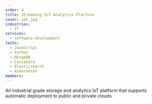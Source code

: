 ```yaml
---
order: 4
title: Streaming IoT Analytics Platform
cover: iot.jpg
industries:
  - IT
services:
  - software-development
techs:
  - JavaScript
  - Python
  - MongoDB
  - Cassandra
  - Elasticsearch
  - Kubernetes
members:
---
```

An industrial grade storage and analytics IoT platform that supports automatic deployment to public and private clouds. 
